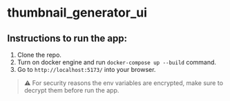 # thumbnail_generator_ui

## Instructions to run the app:
1. Clone the repo.
2. Turn on docker engine and run `docker-compose up --build` command.
3. Go to `http://localhost:5173/` into your browser.

> :warning: For security reasons the env variables are encrypted, make sure to decrypt them before run the app.
